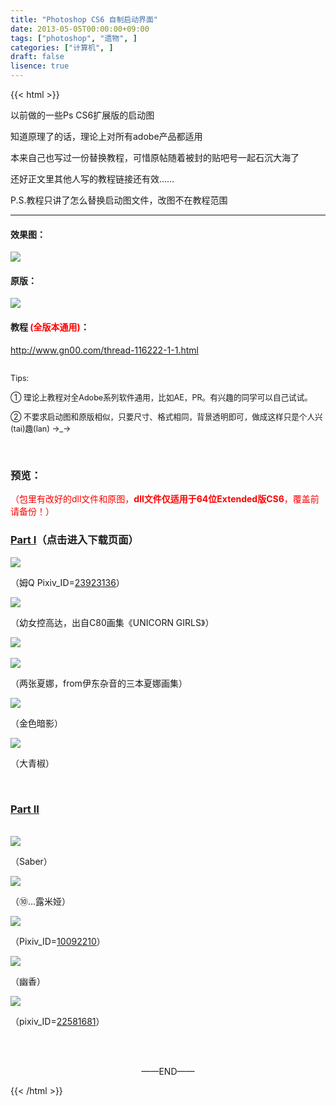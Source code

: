 ```yaml
---
title: "Photoshop CS6 自制启动界面"
date: 2013-05-05T00:00:00+09:00
tags: ["photoshop", "遗物", ]
categories: ["计算机", ]
draft: false
lisence: true
---
```

{{< html >}}
<!-- html -->
<p>以前做的一些Ps CS6扩展版的启动图</p>
<p>知道原理了的话，理论上对所有adobe产品都适用</p>
<p>本来自己也写过一份替换教程，可惜原帖随着被封的贴吧号一起石沉大海了</p>
<p>还好正文里其他人写的教程链接还有效……</p>
<p>P.S.教程只讲了怎么替换启动图文件，改图不在教程范围</p>

<HR>
<h4>效果图：</h4>
<img src="/images/blog/2/00.jpg">
<br />

<h4>原版：</h4>
<img src="/images/blog/2/01.jpg">
<br />

<h4>教程 <span style="color:red;">(全版本通用)</span>：</h4>
<a href="http://www.gn00.com/thread-116222-1-1.html" target="_blank">http://www.gn00.com/thread-116222-1-1.html</a>
<br />
<br />

<p style="font-size:0.9em;">Tips:</p>
<p style="font-size:0.9em;">① 理论上教程对全Adobe系列软件通用，比如AE，PR。有兴趣的同学可以自己试试。</p>
<p style="font-size:0.9em;">② 不要求启动图和原版相似，只要尺寸、格式相同，背景透明即可，做成这样只是个人兴(tai)趣(lan) →_→</p>
<br />
<h3>预览：</h3>
<p style="color:red;">（包里有改好的dll文件和原图，<b>dll文件仅适用于64位Extended版CS6</b>，覆盖前请备份！）</p>

<h3><a href="http://pan.baidu.com/share/link?shareid=469296&uk=1157869827">Part I</a>（点击进入下载页面）</h3>

<img src="/images/blog/2/02.jpg">
<p>（姆Q Pixiv_ID=<a href="http://www.pixiv.net/member_illust.php?mode=medium&illust_id=23923136" target="_blank">23923136</a>）</p>


<img src="/images/blog/2/03.jpg">
<p>（幼女控高达，出自C80画集《UNICORN GIRLS》）</p>

<img src="/images/blog/2/04.jpg">
<br /><br />
<img src="/images/blog/2/05.jpg">
<p>（两张夏娜，from伊东杂音的三本夏娜画集）</p>

<img src="/images/blog/2/06.jpg">
<p>（金色暗影）</p>

<img src="/images/blog/2/07.jpg">
<p>（大青椒）</p>


<br />
<h3><a href="http://pan.baidu.com/share/link?shareid=470794&uk=1157869827">Part II</a></h3>
<br />
<img src="/images/blog/2/08.jpg">
<p>（Saber）</p>

<img src="/images/blog/2/09.jpg">
<p>（⑩...露米娅）</p>

<img src="/images/blog/2/10.jpg">
<p>（Pixiv_ID=<a href="http://www.pixiv.net/member_illust.php?mode=medium&illust_id=10092210" target="_blank">10092210</a>）</p>

<img src="/images/blog/2/11.jpg">
<p>（幽香）</p>

<img src="/images/blog/2/12.jpg">
<p>（pixiv_ID=<a href="http://www.pixiv.net/member_illust.php?mode=medium&illust_id=22581681" target="_blank">22581681</a>）</p>

<br /><br />

<p align="center">——END——</p>

<!-- end html -->
{{< /html >}}
